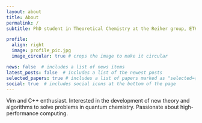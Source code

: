 ```yaml
---
layout: about
title: About
permalink: /
subtitle: PhD student in Theoretical Chemistry at the Reiher group, ETH Zurich

profile:
  align: right
  image: profile_pic.jpg
  image_circular: true # crops the image to make it circular

news: false  # includes a list of news items
latest_posts: false  # includes a list of the newest posts
selected_papers: true # includes a list of papers marked as "selected={true}"
social: true  # includes social icons at the bottom of the page
---
```


Vim and C++ enthusiast. Interested in the development of new theory and algorithms to solve problems in quantum chemistry. Passionate about high-performance computing.

